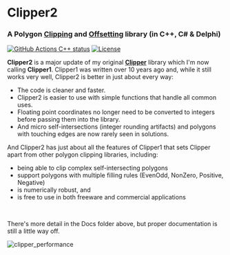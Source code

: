 # Clipper2
### A Polygon <a href="http://www.angusj.com/delphi/clipper/documentation/Docs/Units/ClipperLib/Types/ClipType.htm">Clipping</a> and <a href="http://www.angusj.com/delphi/clipper/documentation/Docs/Units/ClipperLib/Classes/ClipperOffset/_Body.htm">Offsetting</a> library (in C++, C# &amp; Delphi)<br>
[![GitHub Actions C++ status](https://github.com/AngusJohnson/Clipper2/actions/workflows/actions_cpp.yml/badge.svg)](https://github.com/AngusJohnson/Clipper2/actions/workflows/actions_cpp.yml)&nbsp;[![License](https://img.shields.io/badge/License-Boost_1.0-lightblue.svg)](https://www.boost.org/LICENSE_1_0.txt)

<b>Clipper2</b> is a major update of my original <a href="https://sourceforge.net/projects/polyclipping/"><b>Clipper</b></a> library which I'm now calling <b>Clipper1</b>. Clipper1 was written over 10 years ago and, while it still works very well, Clipper2 is better in just about every way: 
<ul>
<li>The code is cleaner and faster.</li>
<li>Clipper2 is easier to use with simple functions that handle all common uses.</li> 
<li>Floating point coordinates no longer need to be converted to integers before passing them into the library.</li>
<li>And micro self-intersections (integer rounding artifacts) and polygons with touching edges are now rarely seen in solutions.</li>
</ul>
</p>
<p class="Body"> 
And Clipper2 has just about all the features of Clipper1 that sets Clipper apart from other polygon clipping libraries, including: 
<ul>
<li>being able to clip complex self-intersecting polygons</li>
<li>support polygons with multiple filling rules (EvenOdd, NonZero, Positive, Negative)</li>
<li>is numerically robust, and</li>
<li>is free to use in both freeware and commercial applications</li>
</ul>
<br>

There's more detail in the Docs folder above, but proper documentation is still a little way off.

![clipper_performance](https://user-images.githubusercontent.com/5280692/166428830-d9242821-ac0e-4656-92f0-afa5fe10037f.png)
